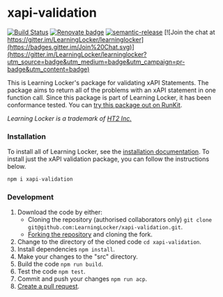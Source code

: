 # xapi-validation

[![Build Status](https://circleci.com/gh/LearningLocker/xapi-validation/tree/master.svg?style=shield)](https://circleci.com/gh/LearningLocker/xapi-validation)
[![Renovate badge](https://img.shields.io/badge/Renovate-enabled-brightgreen.svg)](https://renovateapp.com/)
[![semantic-release](https://img.shields.io/badge/%20%20%F0%9F%93%A6%F0%9F%9A%80-semantic--release-e10079.svg)](https://github.com/semantic-release/semantic-release)
[![Join the chat at https://gitter.im/LearningLocker/learninglocker](https://badges.gitter.im/Join%20Chat.svg)](https://gitter.im/LearningLocker/learninglocker?utm_source=badge&utm_medium=badge&utm_campaign=pr-badge&utm_content=badge)


This is Learning Locker's package for validating xAPI Statements. The package aims to return all of the problems with an xAPI statement in one function call. Since this package is part of Learning Locker, it has been conformance tested. You can [try this package out on RunKit](https://runkit.com/58834fa5d14b5b0013806bde/5883507a9faa130014213d6a).

*Learning Locker is a trademark of [HT2 Inc.](http://ht2labs.com)*

### Installation
To install all of Learning Locker, see the [installation documentation](http://docs.learninglocker.net/guides-installing/). To install just the xAPI validation package, you can follow the instructions below.

```js
npm i xapi-validation
```

### Development
1. Download the code by either:
    - Cloning the repository (authorised collaborators only) `git clone git@github.com:LearningLocker/xapi-validation.git`.
    - [Forking the repository](https://help.github.com/articles/fork-a-repo/) and cloning the fork.
1. Change to the directory of the cloned code `cd xapi-validation`.
1. Install dependencies `npm install`.
1. Make your changes to the "src" directory.
1. Build the code `npm run build`.
1. Test the code `npm test`.
1. Commit and push your changes `npm run acp`.
1. [Create a pull request](https://help.github.com/articles/about-pull-requests/).
